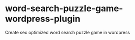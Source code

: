 # word-search-puzzle-game-wordpress-plugin
Create seo optimized word search puzzle game in wordpress
